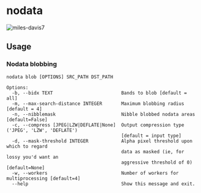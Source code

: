 # nodata
![miles-davis7](https://cloud.githubusercontent.com/assets/5084513/9670961/4f04da04-5244-11e5-93e5-86b69694f82f.jpg)


## Usage

### Nodata blobbing
```
nodata blob [OPTIONS] SRC_PATH DST_PATH

Options:
  -b, --bidx TEXT                         Bands to blob [default = all]
  -m, --max-search-distance INTEGER       Maximum blobbing radius [default = 4]
  -n, --nibblemask                        Nibble blobbed nodata areas [default=False]
  -c, --compress [JPEG|LZW|DEFLATE|None]  Output compression type ('JPEG', 'LZW', 'DEFLATE')
                                          [default = input type]
  -d, --mask-threshold INTEGER            Alpha pixel threshold upon which to regard
                                          data as masked (ie, for lossy you'd want an
                                          aggressive threshold of 0) [default=None]
  -w, --workers                           Number of workers for multiprocessing [default=4]                                      
  --help                                  Show this message and exit.
```
